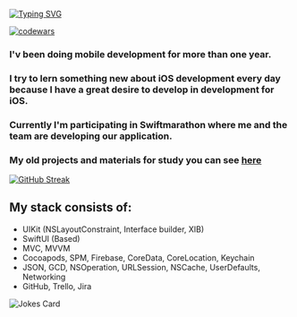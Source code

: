 [![Typing SVG](https://readme-typing-svg.herokuapp.com?font=Fira+Code&weight=700&size=35&duration=3000&pause=1000&color=6B7638&background=342CFF05&vCenter=true&width=900&lines=Hi+there.+I'm+Ruslan+and+I'm+iOS+developer)](https://git.io/typing-svg)

[![codewars](https://www.codewars.com/users/r-baranovskiy/badges/small)](https://www.codewars.com/users/r-baranovskiy) 


### I'v been doing mobile development for more than one year. 
### I try to lern something new about iOS development every day because I have a great desire to develop in development for iOS.
### Currently I'm participating in Swiftmarathon where me and the team are developing our application.

### My old projects and materials for study you can see [here](https://github.com/r-baranovskiy/Studying)

[![GitHub Streak](https://streak-stats.demolab.com?user=r-baranovskiy&theme=icegray&hide_border=true&date_format=M%20j%5B%2C%20Y%5D)](https://git.io/streak-stats)

## My stack consists of:

* UIKit (NSLayoutConstraint, Interface builder, XIB)
* SwiftUI (Based)
* MVC, MVVM
* Cocoapods, SPM, Firebase, CoreData, CoreLocation, Keychain
* JSON, GCD, NSOperation, URLSession, NSCache, UserDefaults, Networking
* GitHub, Trello, Jira

![Jokes Card](https://readme-jokes.vercel.app/api)

